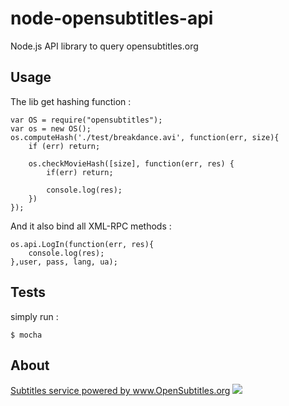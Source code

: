 node-opensubtitles-api
======================

Node.js API library to query opensubtitles.org

Usage
-----

The lib get hashing function :

	var OS = require("opensubtitles");
	var os = new OS();
	os.computeHash('./test/breakdance.avi', function(err, size){
		if (err) return;

		os.checkMovieHash([size], function(err, res) {
			if(err) return;

			console.log(res);
		})
	});

And it also bind all XML-RPC methods :

	os.api.LogIn(function(err, res){
		console.log(res);
	},user, pass, lang, ua);

Tests
-----

simply run :

	$ mocha

About
-----

<a href='http://www.opensubtitles.org/'>Subtitles service powered by www.OpenSubtitles.org <img src='http://static.opensubtitles.org/gfx/logo-transparent.png' /></a>